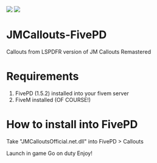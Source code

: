 <img src="https://img.shields.io/badge/Status-Discontinued-red" /> <img src="https://img.shields.io/badge/Status-Deprecated-red" />

# JMCallouts-FivePD
Callouts from LSPDFR version of JM Callouts Remastered 

# Requirements
1) FivePD (1.5.2) installed into your fivem server
2) FiveM installed (OF COURSE!)

# How to install into FivePD
Take "JMCalloutsOfficial.net.dll" into FivePD > Callouts

Launch in game 
Go on duty 
Enjoy!

